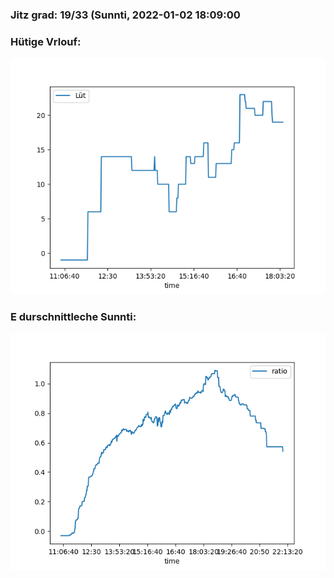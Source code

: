 ### Jitz grad: 19/33 (Sunnti, 2022-01-02 18:09:00

### Hütige Vrlouf:
![Graph](Today.png)

### E durschnittleche Sunnti:
![Graph](Sunnti.png)